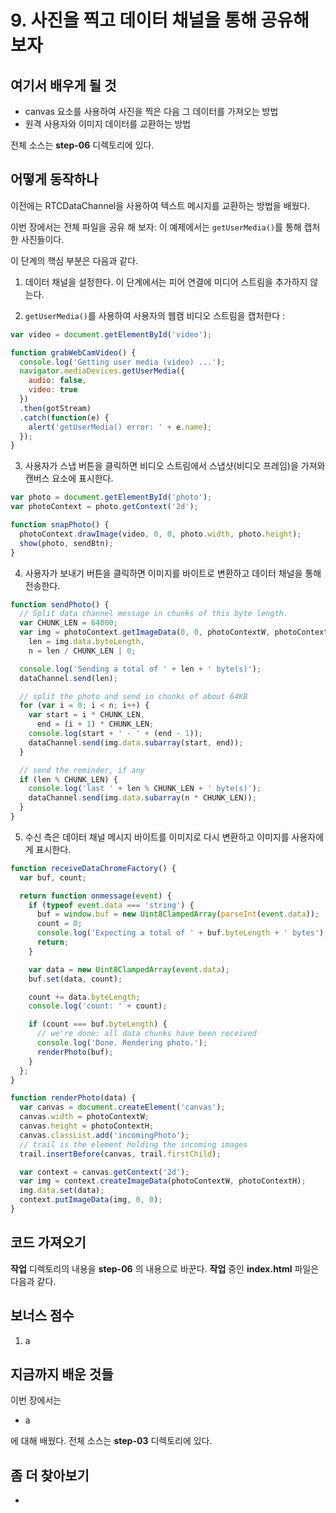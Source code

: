 # 9. 사진을 찍고 데이터 채널을 통해 공유해 보자

## 여기서 배우게 될 것

* canvas 요소를 사용하여 사진을 찍은 다음 그 데이터를 가져오는 방법
* 원격 사용자와 이미지 데이터를 교환하는 방법

전체 소스는 **step-06** 디렉토리에 있다.

## 어떻게 동작하나
이전에는 RTCDataChannel을 사용하여 텍스트 메시지를 교환하는 방법을 배웠다.

이번 장에서는 전체 파일을 공유 해 보자: 이 예제에서는 ```getUserMedia()```를 통해 캡처 한 사진들이다.

이 단계의 핵심 부분은 다음과 같다.

1. 데이터 채널을 설정한다. 이 단계에서는 피어 연결에 미디어 스트림을 추가하지 않는다.

2. ```getUserMedia()```를 사용하여 사용자의 웹캠 비디오 스트림을 캡처한다 :

  ``` javascript
  var video = document.getElementById('video');

  function grabWebCamVideo() {
    console.log('Getting user media (video) ...');
    navigator.mediaDevices.getUserMedia({
      audio: false,
      video: true
    })
    .then(gotStream)
    .catch(function(e) {
      alert('getUserMedia() error: ' + e.name);
    });
  }
  ```
3. 사용자가 스냅 버튼을 클릭하면 비디오 스트림에서 스냅샷(비디오 프레임)을 가져와 캔버스 요소에 표시한다.

  ``` javascript
  var photo = document.getElementById('photo');
  var photoContext = photo.getContext('2d');

  function snapPhoto() {
    photoContext.drawImage(video, 0, 0, photo.width, photo.height);
    show(photo, sendBtn);
  }
  ```

4. 사용자가 보내기 버튼을 클릭하면 이미지를 바이트로 변환하고 데이터 채널을 통해 전송한다.

  ``` javascript
  function sendPhoto() {
    // Split data channel message in chunks of this byte length.
    var CHUNK_LEN = 64000;
    var img = photoContext.getImageData(0, 0, photoContextW, photoContextH),
      len = img.data.byteLength,
      n = len / CHUNK_LEN | 0;

    console.log('Sending a total of ' + len + ' byte(s)');
    dataChannel.send(len);

    // split the photo and send in chunks of about 64KB
    for (var i = 0; i < n; i++) {
      var start = i * CHUNK_LEN,
        end = (i + 1) * CHUNK_LEN;
      console.log(start + ' - ' + (end - 1));
      dataChannel.send(img.data.subarray(start, end));
    }

    // send the reminder, if any
    if (len % CHUNK_LEN) {
      console.log('last ' + len % CHUNK_LEN + ' byte(s)');
      dataChannel.send(img.data.subarray(n * CHUNK_LEN));
    }
  }
  ```

5. 수신 측은 데이터 채널 메시지 바이트를 이미지로 다시 변환하고 이미지를 사용자에게 표시한다.

  ``` javascript
  function receiveDataChromeFactory() {
    var buf, count;

    return function onmessage(event) {
      if (typeof event.data === 'string') {
        buf = window.buf = new Uint8ClampedArray(parseInt(event.data));
        count = 0;
        console.log('Expecting a total of ' + buf.byteLength + ' bytes');
        return;
      }

      var data = new Uint8ClampedArray(event.data);
      buf.set(data, count);

      count += data.byteLength;
      console.log('count: ' + count);

      if (count === buf.byteLength) {
        // we're done: all data chunks have been received
        console.log('Done. Rendering photo.');
        renderPhoto(buf);
      }
    };
  }

  function renderPhoto(data) {
    var canvas = document.createElement('canvas');
    canvas.width = photoContextW;
    canvas.height = photoContextH;
    canvas.classList.add('incomingPhoto');
    // trail is the element holding the incoming images
    trail.insertBefore(canvas, trail.firstChild);

    var context = canvas.getContext('2d');
    var img = context.createImageData(photoContextW, photoContextH);
    img.data.set(data);
    context.putImageData(img, 0, 0);
  }
  ```

## 코드 가져오기
**작업** 디렉토리의 내용을 **step-06** 의 내용으로 바꾼다. **작업** 중인 **index.html** 파일은 다음과 같다.

## 보너스 점수
1. a

## 지금까지 배운 것들

이번 장에서는

* a

에 대해 배웠다. 전체 소스는 **step-03** 디렉토리에 있다.

## 좀 더 찾아보기
* 